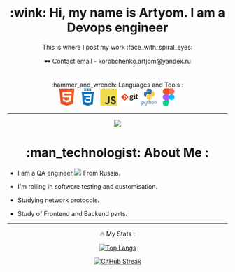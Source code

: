 ###
<div id="header" align="center">
</div>
<div id="text" align="center">
  <h1> :wink: Hi, my name is Artyom. I am a Devops engineer </h1>
  <p> This is where I post my work :face_with_spiral_eyes:</p>
  <p> 🕶️ Contact email - korobchenko.artjom@yandex.ru</p>
  <img src="https://komarev.com/ghpvc/?username=DarcTorim&style=flat-square&color=blue" alt=""/>
</div>


<div align="center">
:hammer_and_wrench: Languages and Tools :
  
  <div>
  <img src="https://github.com/devicons/devicon/blob/master/icons/html5/html5-original.svg" title="HTML5" alt="HTML" width="40" height="40"/>&nbsp;
  <img src="https://github.com/devicons/devicon/blob/master/icons/css3/css3-plain-wordmark.svg"  title="CSS3" alt="CSS" width="40" height="40"/>&nbsp;
  <img src="https://github.com/devicons/devicon/blob/master/icons/javascript/javascript-original.svg" title="JavaScript" alt="JavaScript" width="40" height="40"/>&nbsp;
  <img src="https://github.com/devicons/devicon/blob/master/icons/git/git-original-wordmark.svg" title="Git" **alt="Git" width="40" height="40"/>
    <img src="https://raw.githubusercontent.com/devicons/devicon/62199a961a26c9c93743e991b9955c7f84ad31ca/icons/python/python-original-wordmark.svg" class="deleted asset" style="width="40" height="40"/>
    <img src="https://raw.githubusercontent.com/devicons/devicon/1119b9f84c0290e0f0b38982099a2bd027a48bf1/icons/figma/figma-original.svg" height="40" width="40">
  </div>
  

---

 <div align="center">
  <img src="https://media4.giphy.com/media/11c7UUfN4eoHF6/giphy.gif" width="500"/>
  </div>

  
  <h1>:man_technologist: About Me :</h1>
  <div align="left">
    
  - I am a QA engineer <img src="https://media.giphy.com/media/WUlplcMpOCEmTGBtBW/giphy.gif" width="30"> From Russia.
  
  - I'm rolling in software testing and customisation.
  
  - Studying network protocols.
  
  - Study of Frontend and Backend parts.
  </div>

---

  :fire: My Stats :
  
  
  [![Top Langs](https://github-readme-stats.vercel.app/api/top-langs/?username=DarcTorim&layout=compact&theme=vision-friendly-dark)](https://github.com/anuraghazra/github-readme-stats)
  
  
  [![GitHub Streak](http://github-readme-streak-stats.herokuapp.com?user=DarcTorim&theme=dark&hide_border=&locale=ru)](https://git.io/streak-stats)
  
  
  
  
